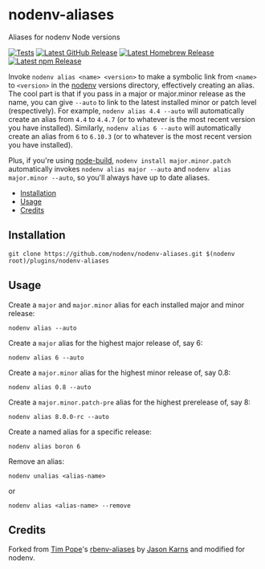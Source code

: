 # nodenv-aliases

Aliases for nodenv Node versions

[![Tests](https://img.shields.io/github/actions/workflow/status/nodenv/nodenv-aliases/test.yml?label=tests&logo=github)](https://github.com/nodenv/nodenv-aliases/actions/workflows/test.yml)
[![Latest GitHub Release](https://img.shields.io/github/v/release/nodenv/nodenv-aliases?label=github&logo=github&sort=semver)](https://github.com/nodenv/nodenv-aliases/releases/latest)
[![Latest Homebrew Release](<https://img.shields.io/badge/dynamic/regex?label=homebrew-nodenv&logo=homebrew&logoColor=white&url=https%3A%2F%2Fraw.githubusercontent.com%2Fnodenv%2Fhomebrew-nodenv%2Frefs%2Fheads%2Fmain%2FFormula%2Fnodenv-aliases.rb&search=archive%2Frefs%2Ftags%2Fv(%3F%3Cversion%3E%5Cd%2B.*).tar.gz&replace=v%24%3Cversion%3E>)](https://github.com/nodenv/homebrew-nodenv/blob/main/Formula/nodenv-aliases.rb)
[![Latest npm Release](https://img.shields.io/npm/v/@nodenv/nodenv-aliases?logo=npm&logoColor=white)](https://www.npmjs.com/package/@nodenv/nodenv-aliases/v/latest)

Invoke `nodenv alias <name> <version>` to make a symbolic link from `<name>` to
`<version>` in the [nodenv][] versions directory, effectively creating an
alias. The cool part is that if you pass in a major or major.minor release as the name, you
can give `--auto` to link to the latest installed minor or patch level (respectively). For example,
`nodenv alias 4.4 --auto` will automatically create an alias from `4.4` to
`4.4.7` (or to whatever is the most recent version you have installed). Similarly,
`nodenv alias 6 --auto` will automatically create an alias from `6` to
`6.10.3` (or to whatever is the most recent version you have installed).

Plus, if you're using [node-build][], `nodenv install major.minor.patch`
automatically invokes `nodenv alias major --auto` and
`nodenv alias major.minor --auto`, so you'll always have
up to date aliases.

<!-- toc -->

- [Installation](#installation)
- [Usage](#usage)
- [Credits](#credits)

<!-- tocstop -->

## Installation

    git clone https://github.com/nodenv/nodenv-aliases.git $(nodenv root)/plugins/nodenv-aliases

## Usage

Create a `major` and `major.minor` alias for each installed major and minor release:

    nodenv alias --auto

Create a `major` alias for the highest major release of, say 6:

    nodenv alias 6 --auto

Create a `major.minor` alias for the highest minor release of, say 0.8:

    nodenv alias 0.8 --auto

Create a `major.minor.patch-pre` alias for the highest prerelease of, say 8:

    nodenv alias 8.0.0-rc --auto

Create a named alias for a specific release:

    nodenv alias boron 6

Remove an alias:

    nodenv unalias <alias-name>

or

    nodenv alias <alias-name> --remove

## Credits

Forked from [Tim Pope][tpope]'s [rbenv-aliases][] by [Jason Karns][jasonkarns] and modified for nodenv.

[nodenv]: https://github.com/nodenv/nodenv
[node-build]: https://github.com/nodenv/node-build
[rbenv-aliases]: https://github.com/tpope/rbenv-aliases
[tpope]: https://github.com/tpope
[jasonkarns]: https://github.com/jasonkarns
